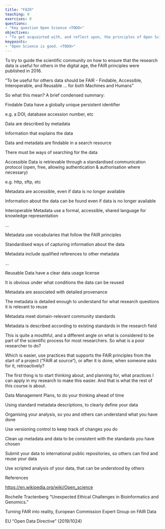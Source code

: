 ```yaml
---
title: "FAIR"
teaching: 0
exercises: 0
questions:
- "Key question Open Science <TODO>"
objectives:
- "To get acquainted with, and reflect upon, the principles of Open Science and FAIR, and how the course content support those. <TODO>"
keypoints:
- "Open Science is good. <TODO>"
---
```


To try to guide the scientific community on how to ensure that the research data is useful for others in the digital age, the FAIR principles were published in 2016.

“To be useful for others data should be FAIR - Findable, Accessible, Interoperable, and Reusable
… for both Machines and Humans”

So what this mean? A brief condensed summary:

Findable
Data have a globally unique persistent identifier

e.g. a DOI, database accession number, etc

Data are described by metadata

Information that explains the data

Data and metadata are findable in a search resource

There must be ways of searching for the data

Accessible
Data is retrievable through a standardised communication protocol (open, free, allowing authentication & authorisation where necessary)

e.g. http, sftp, etc

Metadata are accessible, even if data is no longer available

Information about the data can be found even if data is no longer available

Interoperable
Metadata use a formal, accessible, shared language for knowledge representation

…

Metadata use vocabularies that follow the FAIR principles

Standardised ways of capturing information about the data

Metadata include qualified references to other metadata

…

Reusable
Data have a clear data usage license

It is obvious under what conditions the data can be reused

Metadata are associated with detailed provenance

The metadata is detailed enough to understand for what research questions it is relevant to reuse

Metadata meet domain-relevant community standards

Metadata is described according to existing standards in the research field

This is quite a mouthful, and a different angle on what is considered to be part of the scientific process for most researchers. So what is a poor researcher to do?

Which is easier, use practices that supports the FAIR principles from the start of a project (“FAIR at source“), or after it is done, when someone asks for it, retroactively?

The first thing is to start thinking about, and planning for, what practices I can apply in my research to make this easier. And that is what the rest of this course is about.

Data Management Plans, to do your thinking ahead of time

Using standard metadata descriptions, to clearly define your data

Organising your analysis, so you and others can understand what you have done

Use versioning control to keep track of changes you do

Clean up metadata and data to be consistent with the standards you have chosen

Submit your data to international public repositories, so others can find and reuse your data

Use scripted analysis of your data, that can be understood by others



References

https://en.wikipedia.org/wiki/Open_science

Rochelle Tractenberg “Unexpected Ethical Challenges in Bioinformatics and Genomics.”

Turning FAIR into reality, European Commission Expert Group on FAIR Data

EU “Open Data Directive” (2019/1024)
